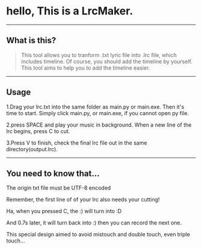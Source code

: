 # hello, This is a LrcMaker.

----
## What is this?

> This tool allows you to tranform .txt lyric file into .lrc file, which includes timeline.
Of course, you should add the timeline by yourself. This tool aims to help you to add the timeline easier.

---
## Usage
1.Drag your lrc.txt into the same folder as main.py or main.exe. Then it's time to start. Simply click main.py, or main.exe, if you cannot open py file.

2.press SPACE and play your music in background. When a new line of the lrc begins, press C to cut.

3.Press V to finish, check the final lrc file out in the same directory(output.lrc).




----
## You need to know that...
The origin txt file must be UTF-8 encoded

Remember, the first line of of your lrc also needs your cutting!

Ha, when you pressed C, the :) will turn into :D

And 0.7s later, it will turn back into :)
then you can record the next one.

This special design aimed to avoid mistouch and double touch, even triple touch...
